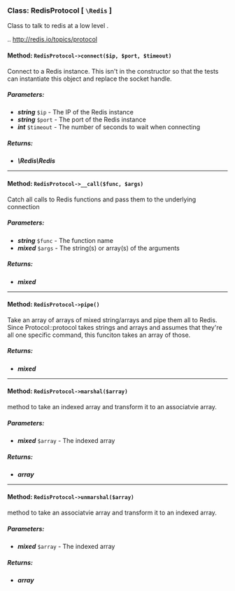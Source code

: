 ### Class: RedisProtocol \[ `\Redis` \]

Class to talk to redis at a low level .

.. http://redis.io/topics/protocol

#### Method: `RedisProtocol->connect($ip, $port, $timeout)`

Connect to a Redis instance. This isn't in the constructor so
that the tests can instantiate this object and replace the
socket handle.

##### Parameters:

- ***string*** `$ip` - The IP of the Redis instance
- ***string*** `$port` - The port of the Redis instance
- ***int*** `$timeout` - The number of seconds to wait when connecting

##### Returns:

- ***\Redis\Redis***

---

#### Method: `RedisProtocol->__call($func, $args)`

Catch all calls to Redis functions and pass them to the underlying
connection

##### Parameters:

- ***string*** `$func` - The function name
- ***mixed*** `$args` - The string(s) or array(s) of the arguments

##### Returns:

- ***mixed***

---

#### Method: `RedisProtocol->pipe()`

Take an array of arrays of mixed string/arrays and pipe them all
to Redis. Since Protocol::protocol takes strings and arrays and
assumes that they're all one specific command, this funciton takes
an array of those.

##### Returns:

- ***mixed***

---

#### Method: `RedisProtocol->marshal($array)`

method to take an indexed array and transform it to an associatvie array.

##### Parameters:

- ***mixed*** `$array` - The indexed array

##### Returns:

- ***array***

---

#### Method: `RedisProtocol->unmarshal($array)`

method to take an associatvie array and transform it to an indexed array.

##### Parameters:

- ***mixed*** `$array` - The indexed array

##### Returns:

- ***array***